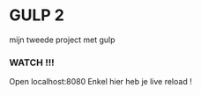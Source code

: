 # GULP 2
mijn tweede project met gulp

### WATCH !!!
Open localhost:8080
Enkel hier heb je live reload !